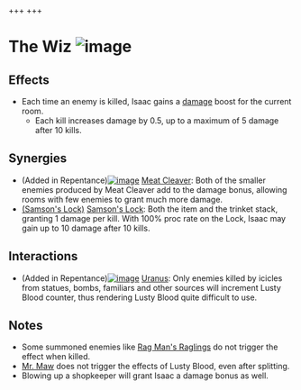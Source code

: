 +++
+++

 # The Wiz ![image](/image/The_Wiz.png) 


Effects
---------


* Each time an enemy is killed, Isaac gains a [damage](/wiki/Damage "Damage") boost for the current room.
	+ Each kill increases damage by 0.5, up to a maximum of 5 damage after 10 kills.


Synergies
-----------


* (Added in Repentance)[![image](/image/Meat_Cleaver.png)](/wiki/Meat_Cleaver "Meat Cleaver") [Meat Cleaver](/wiki/Meat_Cleaver "Meat Cleaver"): Both of the smaller enemies produced by Meat Cleaver add to the damage bonus, allowing rooms with few enemies to grant much more damage.
* [(Samson's Lock)](/wiki/Samson%27s_Lock "Samson's Lock") [Samson's Lock](/wiki/Samson%27s_Lock "Samson's Lock"): Both the item and the trinket stack, granting 1 damage per kill. With 100% proc rate on the Lock, Isaac may gain up to 10 damage after 10 kills.


Interactions
--------------


* (Added in Repentance)[![image](/image/Uranus.png)](/wiki/Uranus "Uranus") [Uranus](/wiki/Uranus "Uranus"): Only enemies killed by icicles from statues, bombs, familiars and other sources will increment Lusty Blood counter, thus rendering Lusty Blood quite difficult to use.


Notes
-------


* Some summoned enemies like [Rag Man's Raglings](/wiki/Trite#Rag_Man.27s_Ragling "Trite") do not trigger the effect when killed.
* [Mr. Maw](/wiki/Mr._Maw "Mr. Maw") does not trigger the effects of Lusty Blood, even after splitting.
* Blowing up a shopkeeper will grant Isaac a damage bonus as well.


